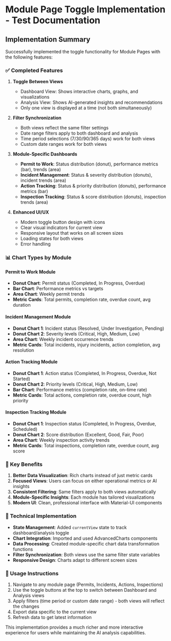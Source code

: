 # Module Page Toggle Implementation - Test Documentation

## Implementation Summary

Successfully implemented the toggle functionality for Module Pages with the following features:

### ✅ Completed Features

1. **Toggle Between Views**
   - Dashboard View: Shows interactive charts, graphs, and visualizations
   - Analysis View: Shows AI-generated insights and recommendations
   - Only one view is displayed at a time (not both simultaneously)

2. **Filter Synchronization**
   - Both views reflect the same filter settings
   - Date range filters apply to both dashboard and analysis
   - Time period selections (7/30/90/365 days) work for both views
   - Custom date ranges work for both views

3. **Module-Specific Dashboards**
   - **Permit to Work**: Status distribution (donut), performance metrics (bar), trends (area)
   - **Incident Management**: Status & severity distribution (donuts), incident trends (area)
   - **Action Tracking**: Status & priority distribution (donuts), performance metrics (bar)
   - **Inspection Tracking**: Status & score distribution (donuts), inspection trends (area)

4. **Enhanced UI/UX**
   - Modern toggle button design with icons
   - Clear visual indicators for current view
   - Responsive layout that works on all screen sizes
   - Loading states for both views
   - Error handling

### 📊 Chart Types by Module

#### Permit to Work Module
- **Donut Chart**: Permit status (Completed, In Progress, Overdue)
- **Bar Chart**: Performance metrics vs targets
- **Area Chart**: Weekly permit trends
- **Metric Cards**: Total permits, completion rate, overdue count, avg duration

#### Incident Management Module
- **Donut Chart 1**: Incident status (Resolved, Under Investigation, Pending)
- **Donut Chart 2**: Severity levels (Critical, High, Medium, Low)
- **Area Chart**: Weekly incident occurrence trends
- **Metric Cards**: Total incidents, injury incidents, action completion, avg resolution

#### Action Tracking Module
- **Donut Chart 1**: Action status (Completed, In Progress, Overdue, Not Started)
- **Donut Chart 2**: Priority levels (Critical, High, Medium, Low)
- **Bar Chart**: Performance metrics (completion rate, on-time rate)
- **Metric Cards**: Total actions, completion rate, overdue count, high priority

#### Inspection Tracking Module
- **Donut Chart 1**: Inspection status (Completed, In Progress, Overdue, Scheduled)
- **Donut Chart 2**: Score distribution (Excellent, Good, Fair, Poor)
- **Area Chart**: Weekly inspection activity trends
- **Metric Cards**: Total inspections, completion rate, overdue count, avg score

### 🎯 Key Benefits

1. **Better Data Visualization**: Rich charts instead of just metric cards
2. **Focused Views**: Users can focus on either operational metrics or AI insights
3. **Consistent Filtering**: Same filters apply to both views automatically
4. **Module-Specific Insights**: Each module has tailored visualizations
5. **Modern UI**: Clean, professional interface with Material-UI components

### 🔧 Technical Implementation

- **State Management**: Added `currentView` state to track dashboard/analysis toggle
- **Chart Integration**: Imported and used AdvancedCharts components
- **Data Processing**: Created module-specific chart data transformation functions
- **Filter Synchronization**: Both views use the same filter state variables
- **Responsive Design**: Charts adapt to different screen sizes

### 🚀 Usage Instructions

1. Navigate to any module page (Permits, Incidents, Actions, Inspections)
2. Use the toggle buttons at the top to switch between Dashboard and Analysis views
3. Apply filters (time period or custom date range) - both views will reflect the changes
4. Export data specific to the current view
5. Refresh data to get latest information

This implementation provides a much richer and more interactive experience for users while maintaining the AI analysis capabilities.
